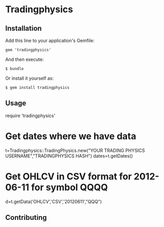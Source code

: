 
# Tradingphysics

## Installation

Add this line to your application's Gemfile:

    gem 'tradingphysics'

And then execute:

    $ bundle

Or install it yourself as:

    $ gem install tradingphysics

## Usage

require 'tradingphysics'

 # Get dates where we have data
t=Tradingphysics::TradingPhysics.new("YOUR TRADING PHYSICS USERNAME","TRADINGPHYSICS HASH")
dates=t.getDates() 

 # Get OHLCV in CSV format for 2012-06-11 for symbol QQQQ
d=t.getData('OHLCV','CSV','20120611',"QQQ") 

## Contributing
